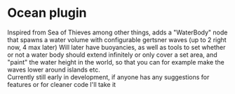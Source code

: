 # Ocean plugin

Inspired from Sea of Thieves among other things, adds a "WaterBody" node that spawns a water volume with configurable gertsner waves (up to 2 right now, 4 max later) 
Will later have buoyancies, as well as tools to set whether or not a water body should extend infinitely or only cover a set area, and "paint" the water height in the world, so that you can for example make the waves lower around islands etc.  
Currently still early in development, if anyone has any suggestions for features or for cleaner code I'll take it
